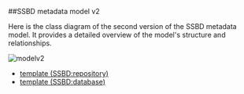 ##SSBD metadata model v2

Here is the class diagram of the second version of the SSBD metadata model. It provides a detailed overview of the model's structure and relationships.

![modelv2](https://github.com/user-attachments/assets/e4c5e92a-905e-47c6-a237-23ffd6bce2ab)

- [template (SSBD:repository)](https://github.com/openssbd/ssbd-metadata/blob/main/2/template/minimal_metadata_template_en.xlsx)
- [template (SSBD:database)](https://github.com/openssbd/ssbd-metadata/blob/main/2/template/metadata_template_v2.6.2.xlsx)
